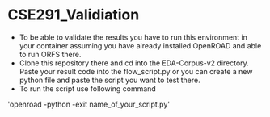 # CSE291_Validiation

- To be able to validate the results you have to run this environment in your container assuming you have already installed OpenROAD and able to run ORFS there. 
- Clone this repository there and cd into the EDA-Corpus-v2 directory. Paste your result code into the flow_script.py or you can create a new python file and paste the script you want to test there.
- To run the script use following command
  
'openroad -python -exit name_of_your_script.py'

